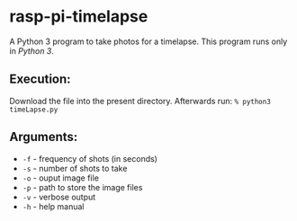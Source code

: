 # rasp-pi-timelapse
A Python 3 program to take photos for a timelapse. This program runs only in *Python 3*.

## Execution:
Download the file into the present directory. Afterwards run:
` % python3 timeLapse.py ` 

## Arguments: 
* `-f` - frequency of shots (in seconds)
* `-s` - number of shots to take
* `-o` - ouput image file
* `-p` - path to store the image files
* `-v` - verbose output
* `-h` - help manual
